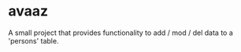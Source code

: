 avaaz
=====

A small project that provides functionality to add / mod / del data to a 'persons' table. 